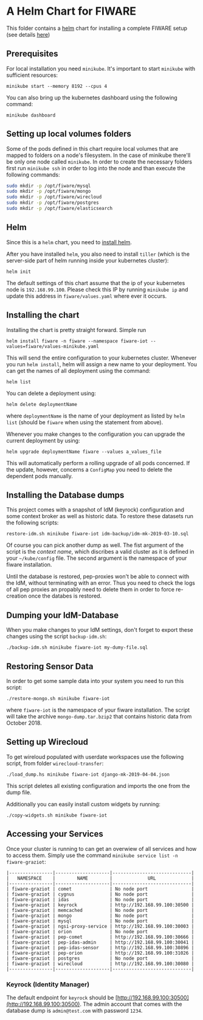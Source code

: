 # A Helm Chart for FIWARE

This folder contains a [helm](https://helm.sh/) chart for installing a complete FIWARE setup (see details [here](CHART.md))

## Prerequisites

For local installation you need `minikube`. It's important to start `minikube` with sufficient resources:

`minikube start --memory 8192 --cpus 4`

You can also bring up the kubernetes dashboard using the following command:

`minikube dashboard`

## Setting up local volumes folders

Some of the pods defined in this chart require local volumes that are mapped to folders on a node's filesystem. In the case of minikube there'll be only one node called `minikube`. In order to create the necessary folders first run `minikube ssh` in order to log into the node and than execute the following commands:

```bash
sudo mkdir -p /opt/fiware/mysql
sudo mkdir -p /opt/fiware/mongo
sudo mkdir -p /opt/fiware/wirecloud
sudo mkdir -p /opt/fiware/postgres
sudo mkdir -p /opt/fiware/elasticsearch
```

## Helm

Since this is a `helm` chart, you need to [install helm](https://docs.helm.sh/using_helm/#installing-helm).

After you have installed `helm`, you also need to install `tiller` (which is the server-side part of helm running inside your kubernetes cluster):

`helm init`

The default settings of this chart assume that the ip of your kubernetes node is `192.168.99.100`. Please check this IP by running `minikube ip` and update this address in `fiware/values.yaml` where ever it occurs.

## Installing the chart

Installing the chart is pretty straight forward. Simple run

`helm install fiware -n fiware --namespace fiware-iot --values=fiware/values-minikube.yaml`

This will send the entire configuration to your kubernetes cluster. Whenever you run `helm install`, helm will assign a new name to your deployment. You can get the names of all deployment using the command:

`helm list`

You can delete a deployment using:

`helm delete deploymentName`

where `deploymentName` is the name of your deployment as listed by `helm list` (should be `fiware` when using the statement from above).

Whenever you make changes to the configuration you can upgrade the current deployment by using:

`helm upgrade deploymentName fiware --values a_values_file
`

This will automatically perform a rolling upgrade of all pods concerned. If the update, however, concerns a `ConfigMap` you need to delete the dependent pods manually.

## Installing the Database dumps

This project comes with a snapshot of IdM (keyrock) configuration and some context broker as well as historic data. To restore these datasets run the following scripts:

 `restore-idm.sh minikube fiware-iot idm-backup/idm-mk-2019-03-10.sql`

Of course you can pick another dump as well. The fist argument of the script is the _context name_, which discribes a valid cluster as it is defined in your `~/kube/config` file. The second argument is the namespace of your fiware installation.

Until the database is restored, pep-proxies won't be able to connect with the IdM, without terminating with an error. Thus you need to check the logs of all pep proxies an propably need to delete them in order to force re-creation once the databes is restored.

## Dumping your IdM-Database

When you make changes to your IdM settings, don't forget to export these changes using the script `backup-idm.sh`:

`./backup-idm.sh minikube fiware-iot my-dumy-file.sql`


## Restoring Sensor Data

In order to get some sample data into your system you need to run this script:

`./restore-mongo.sh minikube fiware-iot`

where `fiware-iot` is the namespace of your fiware installation. The script will take the archive `mongo-dump.tar.bzip2` that contains historic data from October 2018.

## Setting up Wirecloud

To get wireloud populated with userdate workspaces use the following script, from folder `wirecloud-transfer`:

`./load_dump.hs minikube fiware-iot django-mk-2019-04-04.json`

This script deletes all existing configuration and imports the one from the dump file.

Additionally you can easily install custom widgets by running:

`./copy-widgets.sh minikube fiware-iot`

## Accessing your Services

Once your cluster is running to can get an overwiew of all services and how to access them. Simply use the command `minikube service list -n fiware-graziot`:

```
|----------------|--------------------|-----------------------------|
|   NAMESPACE    |        NAME        |             URL             |
|----------------|--------------------|-----------------------------|
| fiware-graziot | comet              | No node port                |
| fiware-graziot | cygnus             | No node port                |
| fiware-graziot | idas               | No node port                |
| fiware-graziot | keyrock            | http://192.168.99.100:30500 |
| fiware-graziot | memcached          | No node port                |
| fiware-graziot | mongo              | No node port                |
| fiware-graziot | mysql              | No node port                |
| fiware-graziot | ngsi-proxy-service | http://192.168.99.100:30003 |
| fiware-graziot | orion              | No node port                |
| fiware-graziot | pep-comet          | http://192.168.99.100:30666 |
| fiware-graziot | pep-idas-admin     | http://192.168.99.100:30041 |
| fiware-graziot | pep-idas-sensor    | http://192.168.99.100:30896 |
| fiware-graziot | pep-orion          | http://192.168.99.100:31026 |
| fiware-graziot | postgres           | No node port                |
| fiware-graziot | wirecloud          | http://192.168.99.100:30080 |
|----------------|--------------------|-----------------------------|
```

### Keyrock (Identity Manager)

The default endpoint for `keyrock` should be [http://192.168.99.100:30500](http://192.168.99.100:30500). The admin account that comes with the database dump is `admin@test.com` with password  `1234`.
